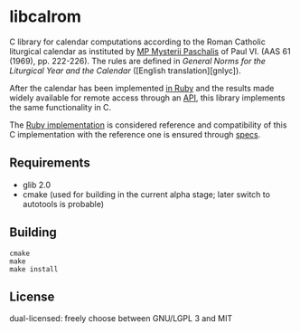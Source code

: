 # libcalrom

C library for calendar computations according to
the Roman Catholic liturgical calendar as instituted by
[MP Mysterii Paschalis](http://w2.vatican.va/content/paul-vi/en/motu_proprio/documents/hf_p-vi_motu-proprio_19690214_mysterii-paschalis.html) of Paul VI. (AAS 61 (1969), pp. 222-226).
The rules are defined in
*General Norms for the Liturgical Year and the Calendar*
([English translation][gnlyc]).

After the calendar has been implemented [in Ruby][caro]
and the results made widely available for remote access
through an [API][calapi],
this library implements the same functionality in C.

The [Ruby implementation][caro] is considered reference
and compatibility of this C implementation with the reference one
is ensured through [specs][spec].

## Requirements

* glib 2.0
* cmake (used for building in the current alpha stage; later switch to autotools is probable)

## Building

```
cmake
make
make install
```

## License

dual-licensed: freely choose between GNU/LGPL 3 and MIT

[caro]: https://github.com/igneus/calendarium-romanum
[calapi]: https://github.com/igneus/church-calendar-api
[spec]: https://github.com/calendarium-romanum/spec
